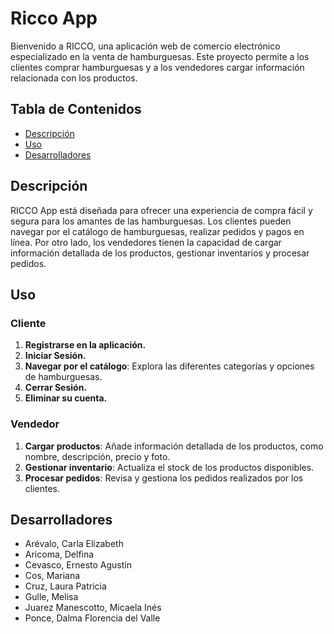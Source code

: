 # Ricco App


Bienvenido a RICCO, una aplicación web de comercio electrónico especializado en la venta de hamburguesas. Este proyecto permite a los clientes comprar hamburguesas y a los vendedores cargar información relacionada con los productos.


## Tabla de Contenidos
- [Descripción](#descripción)
- [Uso](#uso)
- [Desarrolladores](#desarrolladores)




## Descripción
RICCO App está diseñada para ofrecer una experiencia de compra fácil y segura para los amantes de las hamburguesas. Los clientes pueden navegar por el catálogo de hamburguesas, realizar pedidos y pagos en línea. Por otro lado, los vendedores tienen la capacidad de cargar información detallada de los productos, gestionar inventarios y procesar pedidos.


## Uso
### Cliente
1. **Registrarse en la aplicación.**
2. **Iniciar Sesión.**
3. **Navegar por el catálogo**: Explora las diferentes categorías y opciones de hamburguesas.
4. **Cerrar Sesión.**
5. **Eliminar su cuenta.**


### Vendedor
1. **Cargar productos**: Añade información detallada de los productos, como nombre, descripción, precio y foto.
2. **Gestionar inventario**: Actualiza el stock de los productos disponibles.
3. **Procesar pedidos**: Revisa y gestiona los pedidos realizados por los clientes.


## Desarrolladores
- Arévalo, Carla Elizabeth
- Aricoma, Delfina
- Cevasco, Ernesto Agustín
- Cos, Mariana
- Cruz, Laura Patricia
- Gulle, Melisa
- Juarez Manescotto, Micaela Inés
- Ponce, Dalma Florencia del Valle
